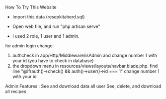 How To Try This Website 

- Import this data (resepkitaherd.sql)
- Open web file, and run "php artisan serve"

- I used 2 role, 1 user and 1 admin.

for admin login change:
1. authcheck in app/Http/Middleware/isAdmin and change number 1 with your id (you have to check in database) 
2. the dropdown menu in resources/views/layouts/navbar.blade.php. find line "@if(auth()->check() && auth()->user()->id === 1" change number 1 with your id

Admin Features : See and download data all user
                 See, delete, and download all recipes
